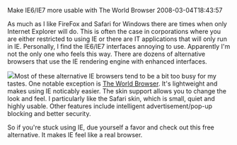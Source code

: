 Make IE6/IE7 more usable with The World Browser
2008-03-04T18:43:57
  
As much as I like FireFox and Safari for Windows there are times when only Internet Explorer will do. This is often the case in corporations where you are either restricted to using IE or there are IT applications that will only run in IE. Personally, I find the IE6/IE7 interfaces annoying to use. Apparently I'm not the only one who feels this way. There are dozens of alternative browsers that use the IE rendering engine with enhanced interfaces.  
  
![](http://www.ioage.com/en/images/box.gif)Most of these alternative IE browsers tend to be a bit too busy for my tastes. One notable exception is [The World Browser](http://www.ioage.com/en/index.htm). It's lightweight and makes using IE noticably easier. The skin support allows you to change the look and feel. I particularly like the Safari skin, which is small, quiet and highly usable. Other features include intelligent advertisement/pop-up blocking and better security.  
  
So if you're stuck using IE, due yourself a favor and check out this free alternative. It makes IE feel like a real browser.  
  

